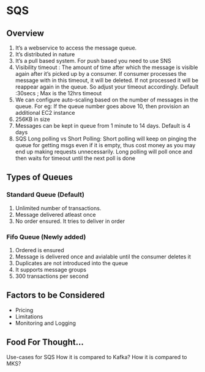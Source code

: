 
# SQS

## Overview

1. It’s a webservice to access the message queue.
2. It’s distributed in nature
3. It’s a pull based system.  For push based you need to use SNS
4. Visibility timeout : The amount of time after which the message is visible again after it’s picked up by a consumer. If consumer processes the message with in this timeout, it will be deleted. If not processed it will be reappear again in the queue. So adjust your timeout accordingly. Default :30secs ; Max is the 12hrs timeout
5. We can configure auto-scaling based on the number of messages in the queue. For eg: If the queue number goes above 10, then provision an additional EC2 instance
6. 256KB in size
7. Messages can be kept in queue from 1 minute to 14 days. Default is 4 days
8. SQS Long polling vs Short Polling: Short polling will keep on pinging the queue for getting msgs even if it is empty, thus cost money as you may end up making requests unnecessarily. Long polling will poll once and then waits for timeout until the next poll is done 


## Types of Queues

### Standard Queue (Default)
1. Unlimited number of transactions. 
2. Message delivered atleast once
3. No order ensured. It tries  to deliver in order

### Fifo Queue (Newly added)
1. Ordered is ensured
2. Message is delivered once and avialable until the consumer deletes it
3. Duplicates are not introduced into the queue
4. It supports message groups
5. 300 transactions per second

## Factors to be Considered
- Pricing
- Limitations
- Monitoring and Logging

## Food For Thought...
Use-cases for SQS
How it is compared to Kafka?
How it is compared to MKS?



